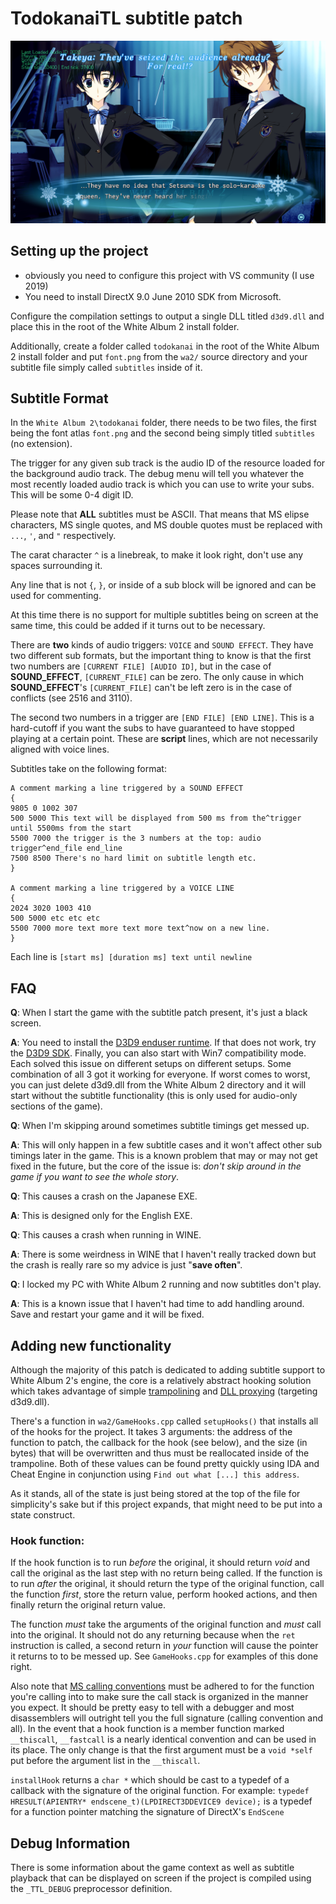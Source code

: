 # TodokanaiTL subtitle patch

![screenshot](screenshot.png)

## Setting up the project
- obviously you need to configure this project with VS community (I use 2019)
- You need to install DirectX 9.0 June 2010 SDK from Microsoft.

Configure the compilation settings to output a single DLL titled `d3d9.dll` and place this in the root of the White Album 2 install folder.

Additionally, create a folder called `todokanai` in the root of the White Album 2 install folder and put `font.png` from the `wa2/` source directory and your subtitle file simply called `subtitles` inside of it.

## Subtitle Format

In the `White Album 2\todokanai` folder, there needs to be two files, the first being the font atlas `font.png` and the second being simply titled `subtitles` (no extension).

The trigger for any given sub track is the audio ID of the resource loaded for the background audio track. The debug menu will tell you whatever the most recently loaded audio track is which you can use to write your subs. This will be some 0-4 digit ID.

Please note that **ALL** subtitles must be ASCII. That means that MS elipse characters, MS single quotes, and MS double quotes must be replaced with `...`, `'`, and `"` respectively.

The carat character `^` is a linebreak, to make it look right, don't use any spaces surrounding it.

Any line that is not `{`, `}`, or inside of a sub block will be ignored and can be used for commenting.

At this time there is no support for multiple subtitles being on screen at the same time, this could be added if it turns out to be necessary.

There are **two** kinds of audio triggers: `VOICE` and `SOUND EFFECT`. They have two different sub formats, but the important thing to know is that the first two numbers are `[CURRENT FILE] [AUDIO ID]`, but in the case of **SOUND_EFFECT**, `[CURRENT_FILE]` can be zero. The only cause in which **SOUND_EFFECT**'s `[CURRENT_FILE]` can't be left zero is in the case of conflicts (see 2516 and 3110).

The second two numbers in a trigger are `[END FILE] [END LINE]`. This is a hard-cutoff if you want the subs to have guaranteed to have stopped playing at a certain point. These are **script** lines, which are not necessarily aligned with voice lines.

Subtitles take on the following format:

```
A comment marking a line triggered by a SOUND EFFECT
{
9805 0 1002 307
500 5000 This text will be displayed from 500 ms from the^trigger until 5500ms from the start
5500 7000 the trigger is the 3 numbers at the top: audio trigger^end_file end_line
7500 8500 There's no hard limit on subtitle length etc.
}

A comment marking a line triggered by a VOICE LINE
{
2024 3020 1003 410
500 5000 etc etc etc
5500 7000 more text more text more text^now on a new line.
}
```

Each line is `[start ms] [duration ms] text until newline`

## FAQ
**Q**: When I start the game with the subtitle patch present, it's just a black screen.

**A**: You need to install the [D3D9 enduser runtime](https://www.microsoft.com/en-us/download/details.aspx?id=8109). If that does not work, try the [D3D9 SDK](https://www.microsoft.com/en-us/download/details.aspx?id=6812). Finally, you can also start with Win7 compatibility mode. Each solved this issue on different setups on different setups. Some combination of all 3 got it working for everyone. If worst comes to worst, you can just delete d3d9.dll from the White Album 2 directory and it will start without the subtitle functionality (this is only used for audio-only sections of the game).


**Q**: When I'm skipping around sometimes subtitle timings get messed up.

**A**: This will only happen in a few subtitle cases and it won't affect other sub timings later in the game. This is a known problem that may or may not get fixed in the future, but the core of the issue is: _don't skip around in the game if you want to see the whole story_.

**Q**: This causes a crash on the Japanese EXE.

**A**: This is designed only for the English EXE.

**Q**: This causes a crash when running in WINE.

**A**: There is some weirdness in WINE that I haven't really tracked down but the crash is really rare so my advice is just "**save often**".

**Q**: I locked my PC with White Album 2 running and now subtitles don't play.

**A**: This is a known issue that I haven't had time to add handling around. Save and restart your game and it will be fixed.

## Adding new functionality

Although the majority of this patch is dedicated to adding subtitle support to White Album 2's engine, the core is a relatively abstract hooking solution which takes advantage of simple [trampolining](https://en.wikipedia.org/wiki/Trampoline_(computing)) and [DLL proxying](https://kevinalmansa.github.io/application%20security/DLL-Proxying/) (targeting d3d9.dll).

There's a function in `wa2/GameHooks.cpp` called `setupHooks()` that installs all of the hooks for the project. It takes 3 arguments: the address of the function to patch, the callback for the hook (see below), and the size (in bytes) that will be overwritten and thus must be reallocated inside of the trampoline. Both of these values can be found pretty quickly using IDA and Cheat Engine in conjunction using `Find out what [...] this address`.

As it stands, all of the state is just being stored at the top of the file for simplicity's sake but if this project expands, that might need to be put into a state construct.

### Hook function:

If the hook function is to run _before_ the original, it should return _void_ and call the original as the last step with no return being called. If the function is to run _after_ the original, it should return the type of the original function, call the function _first_, store the return value, perform hooked actions, and then finally return the original return value.

The function _must_ take the arguments of the original function and _must_ call into the original. It should not do any returning because when the `ret` instruction is called, a second return in _your_ function will cause the pointer it returns to to be messed up. See `GameHooks.cpp` for examples of this done right. 

Also note that [MS calling conventions](https://docs.microsoft.com/en-us/cpp/cpp/calling-conventions?view=msvc-160) must be adhered to for the function you're calling into to make sure the call stack is organized in the manner you expect. It should be pretty easy to tell with a debugger and most disassemblers will outright tell you the full signature (calling convention and all). In the event that a hook function is a member function marked `__thiscall`, `__fastcall` is a nearly identical convention and can be used in its place. The only change is that the first argument must be a `void *self` put before the argument list in the `__thiscall`. 

`installHook` returns a `char *` which should be cast to a typedef of a callback with the signature of the original function. For example: `typedef HRESULT(APIENTRY* endscene_t)(LPDIRECT3DDEVICE9 device);` is a typedef for a function pointer matching the signature of DirectX's `EndScene`

## Debug Information

There is some information about the game context as well as subtitle playback that can be displayed on screen if the project is compiled using the `_TTL_DEBUG` preprocessor definition.
